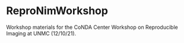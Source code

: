 # ReproNimWorkshop

Workshop materials for the CoNDA Center Workshop on Reproducible Imaging at UNMC (12/10/21).
